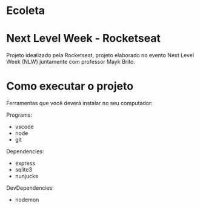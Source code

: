 # Ecoleta

# Next Level Week - Rocketseat
Projeto idealizado pela Rocketseat, projeto elaborado no evento Next Level Week (NLW) juntamente com professor Mayk Brito.

# Como executar o projeto
Ferramentas que você deverá instalar no seu computador:

Programs:
- vscode
- node
- git

Dependencies:
- express
- sqlite3
- nunjucks

DevDependencies:
- nodemon
